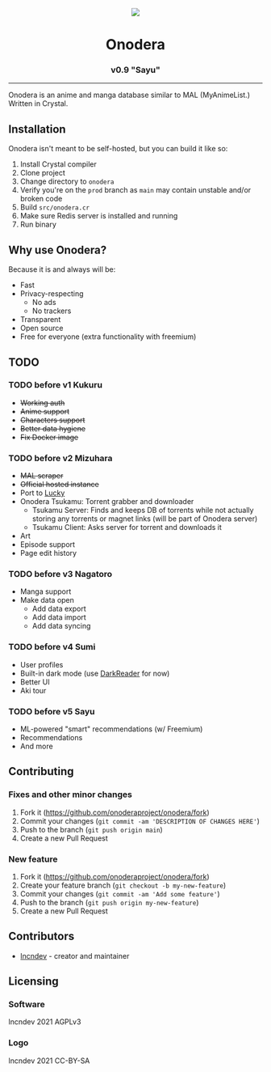 <p align="center"><img src="https://raw.githubusercontent.com/onoderaproject/onodera/main/public/assets/images/logo/256.png" /></p>

<h1 align="center">Onodera</h1>
<h3 align="center">v0.9 "Sayu"</h3>

---

Onodera is an anime and manga database similar to MAL (MyAnimeList.) Written in Crystal.

## Installation
Onodera isn't meant to be self-hosted, but you can build it like so:
 1) Install Crystal compiler
 2) Clone project
 3) Change directory to `onodera`
 4) Verify you're on the `prod` branch as `main` may contain unstable and/or broken code
 5) Build `src/onodera.cr`
 6) Make sure Redis server is installed and running
 7) Run binary

## Why use Onodera?
Because it is and always will be:
 - Fast
 - Privacy-respecting
   - No ads
   - No trackers
 - Transparent
 - Open source
 - Free for everyone (extra functionality with freemium)

## TODO

### TODO before v1 Kukuru
 - ~~Working auth~~
 - ~~Anime support~~
 - ~~Characters support~~
 - ~~Better data hygiene~~
 - ~~Fix Docker image~~

### TODO before v2 Mizuhara
 - ~~MAL scraper~~
 - ~~Official hosted instance~~
 - Port to [Lucky](https://luckyframework.org)
 - Onodera Tsukamu: Torrent grabber and downloader
   - Tsukamu Server: Finds and keeps DB of torrents while not actually storing any torrents or magnet links (will be part of Onodera server)
   - Tsukamu Client: Asks server for torrent and downloads it
 - Art
 - Episode support
 - Page edit history

### TODO before v3 Nagatoro
 - Manga support
 - Make data open
   - Add data export
   - Add data import
   - Add data syncing

### TODO before v4 Sumi
 - User profiles
 - Built-in dark mode (use [DarkReader](https://darkreader.org) for now)
 - Better UI
 - Aki tour

### TODO before v5 Sayu
 - ML-powered "smart" recommendations (w/ Freemium)
 - Recommendations
 - And more

## Contributing
### Fixes and other minor changes
 1) Fork it (<https://github.com/onoderaproject/onodera/fork>)
 2) Commit your changes (`git commit -am 'DESCRIPTION OF CHANGES HERE'`)
 3) Push to the branch (`git push origin main`)
 4) Create a new Pull Request

### New feature
 1) Fork it (<https://github.com/onoderaproject/onodera/fork>)
 2) Create your feature branch (`git checkout -b my-new-feature`)
 3) Commit your changes (`git commit -am 'Add some feature'`)
 4) Push to the branch (`git push origin my-new-feature`)
 5) Create a new Pull Request

## Contributors
 - [lncndev](https://gitlab.com/lncn) - creator and maintainer

## Licensing

### Software
lncndev 2021
AGPLv3

### Logo
lncndev 2021
CC-BY-SA
